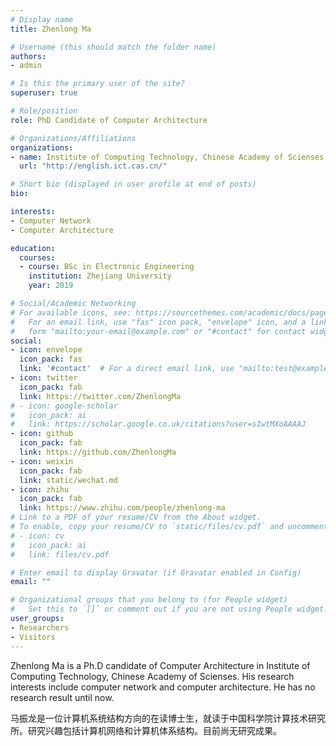 ```yaml
---
# Display name
title: Zhenlong Ma

# Username (this should match the folder name)
authors:
- admin

# Is this the primary user of the site?
superuser: true

# Role/position
role: PhD Candidate of Computer Architecture

# Organizations/Affiliations
organizations:
- name: Institute of Computing Technology, Chinese Academy of Scienses
  url: "http://english.ict.cas.cn/"

# Short bio (displayed in user profile at end of posts)
bio: 

interests:
- Computer Network
- Computer Architecture

education:
  courses:
  - course: BSc in Electronic Engineering
    institution: Zhejiang University
    year: 2019

# Social/Academic Networking
# For available icons, see: https://sourcethemes.com/academic/docs/page-builder/#icons
#   For an email link, use "fas" icon pack, "envelope" icon, and a link in the
#   form "mailto:your-email@example.com" or "#contact" for contact widget.
social:
- icon: envelope
  icon_pack: fas
  link: '#contact'  # For a direct email link, use "mailto:test@example.org".
- icon: twitter
  icon_pack: fab
  link: https://twitter.com/ZhenlongMa
# - icon: google-scholar
#   icon_pack: ai
#   link: https://scholar.google.co.uk/citations?user=sIwtMXoAAAAJ
- icon: github
  icon_pack: fab
  link: https://github.com/ZhenlongMa
- icon: weixin
  icon_pack: fab
  link: static/wechat.md
- icon: zhihu
  icon_pack: fab
  link: https://www.zhihu.com/people/zhenlong-ma
# Link to a PDF of your resume/CV from the About widget.
# To enable, copy your resume/CV to `static/files/cv.pdf` and uncomment the lines below.
# - icon: cv
#   icon_pack: ai
#   link: files/cv.pdf

# Enter email to display Gravatar (if Gravatar enabled in Config)
email: ""

# Organizational groups that you belong to (for People widget)
#   Set this to `[]` or comment out if you are not using People widget.
user_groups:
- Researchers
- Visitors
---
```


Zhenlong Ma is a Ph.D candidate of Computer Architecture in Institute of Computing Technology, Chinese Academy of Scienses. His research interests include computer network and computer architecture. He has no research result until now.

马振龙是一位计算机系统结构方向的在读博士生，就读于中国科学院计算技术研究所。研究兴趣包括计算机网络和计算机体系结构。目前尚无研究成果。
